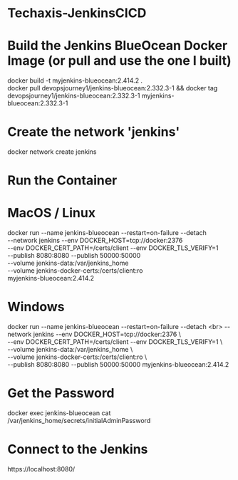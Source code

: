 # Techaxis-JenkinsCICD
# Build the Jenkins BlueOcean Docker Image (or pull and use the one I built)
 
docker build -t myjenkins-blueocean:2.414.2 . <br>
docker pull devopsjourney1/jenkins-blueocean:2.332.3-1 && docker tag devopsjourney1/jenkins-blueocean:2.332.3-1 myjenkins-blueocean:2.332.3-1 <br>

# Create the network 'jenkins'
docker network create jenkins

# Run the Container
# MacOS / Linux
docker run --name jenkins-blueocean --restart=on-failure --detach \
  --network jenkins --env DOCKER_HOST=tcp://docker:2376 \
  --env DOCKER_CERT_PATH=/certs/client --env DOCKER_TLS_VERIFY=1 \
  --publish 8080:8080 --publish 50000:50000 \
  --volume jenkins-data:/var/jenkins_home \
  --volume jenkins-docker-certs:/certs/client:ro \
  myjenkins-blueocean:2.414.2

# Windows
docker run --name jenkins-blueocean --restart=on-failure --detach \<br>
  --network jenkins --env DOCKER_HOST=tcp://docker:2376 \ <br>
  --env DOCKER_CERT_PATH=/certs/client --env DOCKER_TLS_VERIFY=1 \ <br>
  --volume jenkins-data:/var/jenkins_home \ <br>
  --volume jenkins-docker-certs:/certs/client:ro \ <br>
  --publish 8080:8080 --publish 50000:50000 myjenkins-blueocean:2.414.2 <br>

#  Get the Password
docker exec jenkins-blueocean cat /var/jenkins_home/secrets/initialAdminPassword

# Connect to the Jenkins
https://localhost:8080/

